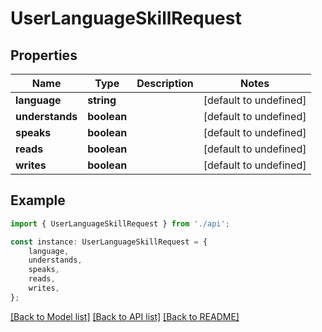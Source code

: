 # UserLanguageSkillRequest


## Properties

Name | Type | Description | Notes
------------ | ------------- | ------------- | -------------
**language** | **string** |  | [default to undefined]
**understands** | **boolean** |  | [default to undefined]
**speaks** | **boolean** |  | [default to undefined]
**reads** | **boolean** |  | [default to undefined]
**writes** | **boolean** |  | [default to undefined]

## Example

```typescript
import { UserLanguageSkillRequest } from './api';

const instance: UserLanguageSkillRequest = {
    language,
    understands,
    speaks,
    reads,
    writes,
};
```

[[Back to Model list]](../README.md#documentation-for-models) [[Back to API list]](../README.md#documentation-for-api-endpoints) [[Back to README]](../README.md)
